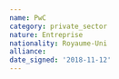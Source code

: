 ```yaml
---
name: PwC
category: private_sector
nature: Entreprise
nationality: Royaume-Uni
alliance: 
date_signed: '2018-11-12'
---
```

    